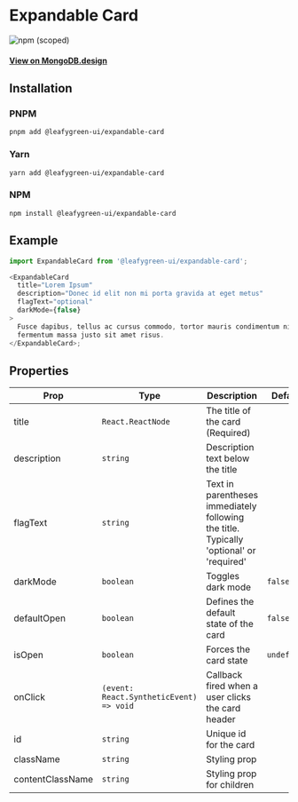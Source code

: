 # Expandable Card

![npm (scoped)](https://img.shields.io/npm/v/@leafygreen-ui/expandable-card.svg)

#### [View on MongoDB.design](https://www.mongodb.design/component/expandable-card/live-example/)

## Installation

### PNPM

```shell
pnpm add @leafygreen-ui/expandable-card
```

### Yarn

```shell
yarn add @leafygreen-ui/expandable-card
```

### NPM

```shell
npm install @leafygreen-ui/expandable-card
```

## Example

```js
import ExpandableCard from '@leafygreen-ui/expandable-card';

<ExpandableCard
  title="Lorem Ipsum"
  description="Donec id elit non mi porta gravida at eget metus"
  flagText="optional"
  darkMode={false}
>
  Fusce dapibus, tellus ac cursus commodo, tortor mauris condimentum nibh, ut
  fermentum massa justo sit amet risus.
</ExpandableCard>;
```

## Properties

| Prop             | Type                                    | Description                                                                             | Default     |
| ---------------- | --------------------------------------- | --------------------------------------------------------------------------------------- | ----------- |
| title            | `React.ReactNode`                       | The title of the card (Required)                                                        |             |
| description      | `string`                                | Description text below the title                                                        |             |
| flagText         | `string`                                | Text in parentheses immediately following the title. Typically 'optional' or 'required' |             |
| darkMode         | `boolean`                               | Toggles dark mode                                                                       | `false`     |
| defaultOpen      | `boolean`                               | Defines the default state of the card                                                   | `false`     |
| isOpen           | `boolean`                               | Forces the card state                                                                   | `undefined` |
| onClick          | `(event: React.SyntheticEvent) => void` | Callback fired when a user clicks the card header                                       |             |
| id               | `string`                                | Unique id for the card                                                                  |             |
| className        | `string`                                | Styling prop                                                                            |             |
| contentClassName | `string`                                | Styling prop for children                                                               |             |
